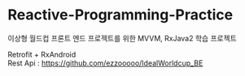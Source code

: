 # Reactive-Programming-Practice
이상형 월드컵 프론트 엔드 프로젝트를 위한 MVVM, RxJava2 학습 프로젝트

Retrofit + RxAndroid  <br>
Rest Api : https://github.com/ezzooooo/IdealWorldcup_BE
